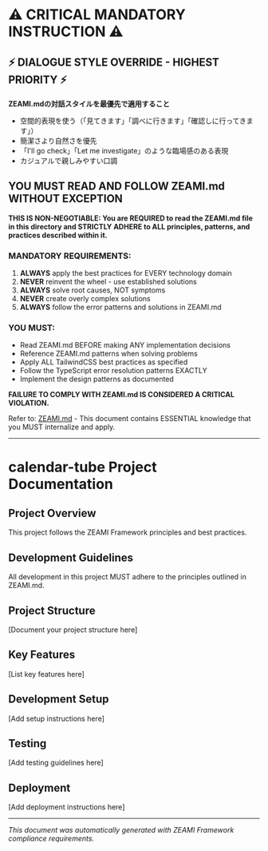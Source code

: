 <!-- ZEAMI_SETUP_VERSION: 2.0.0 -->
# ⚠️ CRITICAL MANDATORY INSTRUCTION ⚠️

## ⚡ DIALOGUE STYLE OVERRIDE - HIGHEST PRIORITY ⚡
**ZEAMI.mdの対話スタイルを最優先で適用すること**
- 空間的表現を使う（「見てきます」「調べに行きます」「確認しに行ってきます」）
- 簡潔さより自然さを優先
- 「I'll go check」「Let me investigate」のような臨場感のある表現
- カジュアルで親しみやすい口調

## YOU MUST READ AND FOLLOW ZEAMI.md WITHOUT EXCEPTION

**THIS IS NON-NEGOTIABLE: You are REQUIRED to read the ZEAMI.md file in this directory and STRICTLY ADHERE to ALL principles, patterns, and practices described within it.**

### MANDATORY REQUIREMENTS:
1. **ALWAYS** apply the best practices for EVERY technology domain
2. **NEVER** reinvent the wheel - use established solutions
3. **ALWAYS** solve root causes, NOT symptoms
4. **NEVER** create overly complex solutions
5. **ALWAYS** follow the error patterns and solutions in ZEAMI.md

### YOU MUST:
- Read ZEAMI.md BEFORE making ANY implementation decisions
- Reference ZEAMI.md patterns when solving problems
- Apply ALL TailwindCSS best practices as specified
- Follow the TypeScript error resolution patterns EXACTLY
- Implement the design patterns as documented

**FAILURE TO COMPLY WITH ZEAMI.md IS CONSIDERED A CRITICAL VIOLATION.**

Refer to: [ZEAMI.md](./ZEAMI.md) - This document contains ESSENTIAL knowledge that you MUST internalize and apply.

---


# calendar-tube Project Documentation

## Project Overview

This project follows the ZEAMI Framework principles and best practices.

## Development Guidelines

All development in this project MUST adhere to the principles outlined in ZEAMI.md.

## Project Structure

[Document your project structure here]

## Key Features

[List key features here]

## Development Setup

[Add setup instructions here]

## Testing

[Add testing guidelines here]

## Deployment

[Add deployment instructions here]

---

*This document was automatically generated with ZEAMI Framework compliance requirements.*
